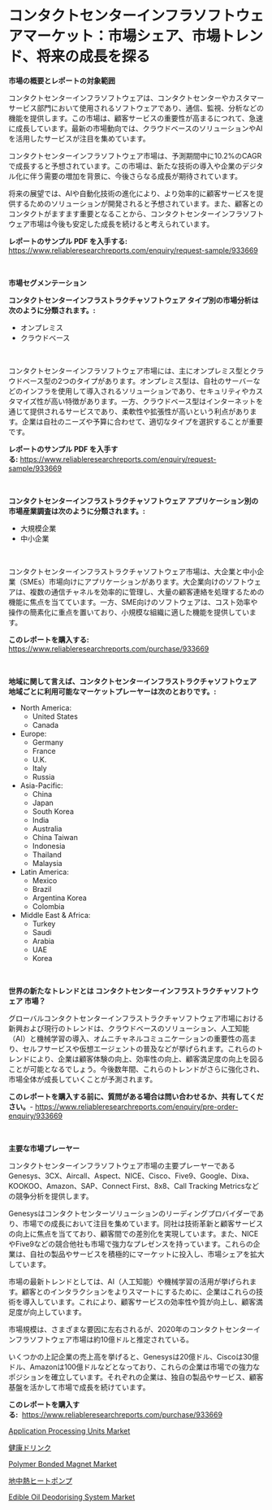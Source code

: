 <p><h1>コンタクトセンターインフラソフトウェアマーケット：市場シェア、市場トレンド、将来の成長を探る</h1></p><p><strong>市場の概要とレポートの対象範囲</strong></p>
<p><p>コンタクトセンターインフラソフトウェアは、コンタクトセンターやカスタマーサービス部門において使用されるソフトウェアであり、通信、監視、分析などの機能を提供します。この市場は、顧客サービスの重要性が高まるにつれて、急速に成長しています。最新の市場動向では、クラウドベースのソリューションやAIを活用したサービスが注目を集めています。</p><p>コンタクトセンターインフラソフトウェア市場は、予測期間中に10.2%のCAGRで成長すると予想されています。この市場は、新たな技術の導入や企業のデジタル化に伴う需要の増加を背景に、今後さらなる成長が期待されています。</p><p>将来の展望では、AIや自動化技術の進化により、より効率的に顧客サービスを提供するためのソリューションが開発されると予想されています。また、顧客とのコンタクトがますます重要となることから、コンタクトセンターインフラソフトウェア市場は今後も安定した成長を続けると考えられています。</p></p>
<p><strong>レポートのサンプル PDF を入手する:</strong> <a href="https://www.reliableresearchreports.com/enquiry/request-sample/933669">https://www.reliableresearchreports.com/enquiry/request-sample/933669</a></p>
<p>&nbsp;</p>
<p><strong>市場セグメンテーション</strong></p>
<p><strong>コンタクトセンターインフラストラクチャソフトウェア タイプ別の市場分析は次のように分類されます。:</strong></p>
<p><ul><li>オンプレミス</li><li>クラウドベース</li></ul></p>
<p>&nbsp;</p>
<p><p>コンタクトセンターインフラソフトウェア市場には、主にオンプレミス型とクラウドベース型の2つのタイプがあります。オンプレミス型は、自社のサーバーなどのインフラを使用して導入されるソリューションであり、セキュリティやカスタマイズ性が高い特徴があります。一方、クラウドベース型はインターネットを通じて提供されるサービスであり、柔軟性や拡張性が高いという利点があります。企業は自社のニーズや予算に合わせて、適切なタイプを選択することが重要です。</p></p>
<p><strong>レポートのサンプル PDF を入手する:</strong>&nbsp;<a href="https://www.reliableresearchreports.com/enquiry/request-sample/933669">https://www.reliableresearchreports.com/enquiry/request-sample/933669</a></p>
<p>&nbsp;</p>
<p><strong> コンタクトセンターインフラストラクチャソフトウェア アプリケーション別の市場産業調査は次のように分類されます。:</strong></p>
<p><ul><li>大規模企業</li><li>中小企業</li></ul></p>
<p>&nbsp;</p>
<p><p>コンタクトセンターインフラストラクチャソフトウェア市場は、大企業と中小企業（SMEs）市場向けにアプリケーションがあります。大企業向けのソフトウェアは、複数の通信チャネルを効率的に管理し、大量の顧客連絡を処理するための機能に焦点を当てています。一方、SME向けのソフトウェアは、コスト効率や操作の簡素化に重点を置いており、小規模な組織に適した機能を提供しています。</p></p>
<p><strong>このレポートを購入する:</strong>&nbsp; <a href="https://www.reliableresearchreports.com/purchase/933669">https://www.reliableresearchreports.com/purchase/933669</a></p>
<p>&nbsp;</p>
<p><strong>地域に関して言えば、コンタクトセンターインフラストラクチャソフトウェア 地域ごとに利用可能なマーケットプレーヤーは次のとおりです。:</strong></p>
<p><ul>
    <li>
        North America:
        <ul>
            <li>United States</li>
            <li>Canada</li>
        </ul>
    </li>
    <li>
        Europe:
        <ul>
            <li>Germany</li>
            <li>France</li>
            <li>U.K.</li>
            <li>Italy</li>
            <li>Russia</li>
        </ul>
    </li>
    <li>
        Asia-Pacific:
        <ul>
            <li>China</li>
            <li>Japan</li>
            <li>South Korea</li>
            <li>India</li>
            <li>Australia</li>
            <li>China Taiwan</li>
            <li>Indonesia</li>
            <li>Thailand</li>
            <li>Malaysia</li>
        </ul>
    </li>
    <li>
        Latin America:
        <ul>
            <li>Mexico</li>
            <li>Brazil</li>
            <li>Argentina Korea</li>
            <li>Colombia</li>
        </ul>
    </li>
    <li>
        Middle East & Africa:
        <ul>
            <li>Turkey</li>
            <li>Saudi</li>
            <li>Arabia</li>
            <li>UAE</li>
            <li>Korea</li>
        </ul>
    </li>
    </ul></p>
<p>&nbsp;</p>
<p><strong>世界の新たなトレンドとは コンタクトセンターインフラストラクチャソフトウェア 市場？</strong></p>
<p><p>グローバルコンタクトセンターインフラストラクチャソフトウェア市場における新興および現行のトレンドは、クラウドベースのソリューション、人工知能（AI）と機械学習の導入、オムニチャネルコミュニケーションの重要性の高まり、セルフサービスや仮想エージェントの普及などが挙げられます。これらのトレンドにより、企業は顧客体験の向上、効率性の向上、顧客満足度の向上を図ることが可能となるでしょう。今後数年間、これらのトレンドがさらに強化され、市場全体が成長していくことが予測されます。</p></p>
<p><strong>このレポートを購入する前に、質問がある場合は問い合わせるか、共有してください。</strong>- <a href="https://www.reliableresearchreports.com/enquiry/pre-order-enquiry/933669">https://www.reliableresearchreports.com/enquiry/pre-order-enquiry/933669</a></p>
<p>&nbsp;</p>
<p><strong>主要な市場プレーヤー</strong></p>
<p><p>コンタクトセンターインフラソフトウェア市場の主要プレーヤーであるGenesys、3CX、Aircall、Aspect、NICE、Cisco、Five9、Google、Dixa、KOOKOO、Amazon、SAP、Connect First、8x8、Call Tracking Metricsなどの競争分析を提供します。 </p><p>Genesysはコンタクトセンターソリューションのリーディングプロバイダーであり、市場での成長において注目を集めています。同社は技術革新と顧客サービスの向上に焦点を当てており、顧客間での差別化を実現しています。また、NICEやFive9などの競合他社も市場で強力なプレゼンスを持っています。これらの企業は、自社の製品やサービスを積極的にマーケットに投入し、市場シェアを拡大しています。</p><p>市場の最新トレンドとしては、AI（人工知能）や機械学習の活用が挙げられます。顧客とのインタラクションをよりスマートにするために、企業はこれらの技術を導入しています。これにより、顧客サービスの効率性や質が向上し、顧客満足度が向上しています。</p><p>市場規模は、さまざまな要因に左右されるが、2020年のコンタクトセンターインフラソフトウェア市場は約10億ドルと推定されている。</p><p>いくつかの上記企業の売上高を挙げると、Genesysは20億ドル、Ciscoは30億ドル、Amazonは100億ドルなどとなっており、これらの企業は市場での強力なポジションを確立しています。それぞれの企業は、独自の製品やサービス、顧客基盤を活かして市場で成長を続けています。</p></p>
<p><strong>このレポートを購入する:</strong>&nbsp;&nbsp;<a href="https://www.reliableresearchreports.com/purchase/933669">https://www.reliableresearchreports.com/purchase/933669</a></p>
<p><p><a href="https://issuu.com/reportprime-2/docs/application-processing-units-market-size-2030.pptx">Application Processing Units Market</a></p><p><a href="https://medium.com/@kayceeboehm2023/%E5%81%A5%E5%BA%B7%E9%A3%B2%E6%96%99%E5%B8%82%E5%A0%B4%E3%83%AC%E3%83%9D%E3%83%BC%E3%83%88%E3%81%AF-%E3%81%93%E3%81%AE%E5%B8%82%E5%A0%B4%E3%81%AE%E6%9C%80%E6%96%B0%E3%81%AE%E3%83%88%E3%83%AC%E3%83%B3%E3%83%89%E3%82%84%E6%88%90%E9%95%B7%E3%81%AE%E6%A9%9F%E4%BC%9A%E3%82%92%E6%98%8E%E3%82%89%E3%81%8B%E3%81%AB%E3%81%97%E3%81%A6%E3%81%84%E3%81%BE%E3%81%99-dab093767610">健康ドリンク</a></p><p><a href="https://unruly-ladybug-44b.notion.site/Polymer-Bonded-Magnet-Market-Research-Report-Forecasted-for-Period-from-2024-2031-by-Market-Type--bc9ec03580e0416c9e3357783d808da1">Polymer Bonded Magnet Market</a></p><p><a href="https://medium.com/@kayceeboehm2023/%E5%9C%B0%E4%B8%AD%E7%86%B1%E3%83%92%E3%83%BC%E3%83%88%E3%83%9D%E3%83%B3%E3%83%97%E5%B8%82%E5%A0%B4-2031%E5%B9%B4%E3%81%BE%E3%81%A7%E3%81%AE%E3%83%88%E3%83%AC%E3%83%B3%E3%83%89-%E4%BA%88%E6%B8%AC-%E7%AB%B6%E4%BA%89%E5%88%86%E6%9E%90-a9e9b573abff">地中熱ヒートポンプ</a></p><p><a href="https://issuu.com/reportprime-2/docs/edible-oil-deodorising-system-market-size-2030.ppt">Edible Oil Deodorising System Market</a></p></p>
